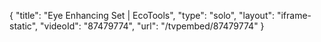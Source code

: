 {
    "title": "Eye Enhancing Set | EcoTools",
    "type": "solo",
    "layout": "iframe-static",
    "videoId": "87479774",
    "url": "\/tvpembed\/87479774"
}